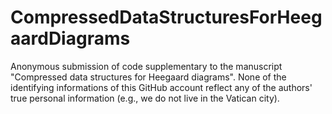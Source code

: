 # CompressedDataStructuresForHeegaardDiagrams
Anonymous submission of code supplementary to the manuscript "Compressed data structures for Heegaard diagrams". None of the identifying informations of this GitHub account reflect any of the authors' true personal information (e.g., we do not live in the Vatican city). 
